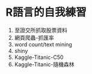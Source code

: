 # R語言的自我練習


1. 至證交所抓取股票資料
2. 網頁爬蟲-抓匯率
3. word count/text mining
4. shiny
5. Kaggle-Titanic-C50
6. Kaggle-Titanic-隨機森林
